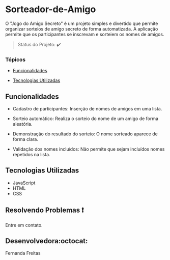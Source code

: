 # Sorteador-de-Amigo
O "Jogo do Amigo Secreto" é um projeto simples e divertido que permite organizar sorteios de amigo secreto de forma automatizada. A aplicação permite que os participantes se inscrevam e sorteiem os nomes de amigos.
> Status do Projeto: :heavy_check_mark: 

### Tópicos 

- [Funcionalidades](#funcionalidades)

- [Tecnologias Utilizadas](#tecnologias-utilizadas)



## Funcionalidades

- Cadastro de participantes: Inserção de nomes de amigos em uma lista.

- Sorteio automático: Realiza o sorteio do nome de um amigo de forma aleatória.

- Demonstração do resultado do sorteio: O nome sorteado aparece de forma clara.

- Validação dos nomes incluídos: Não permite que sejam incluídos nomes repetidos na lista.


## Tecnologias Utilizadas

- JavaScript 
- HTML
- CSS


## Resolvendo Problemas :exclamation:

Entre em contato.


## Desenvolvedora:octocat:

Fernanda Freitas
